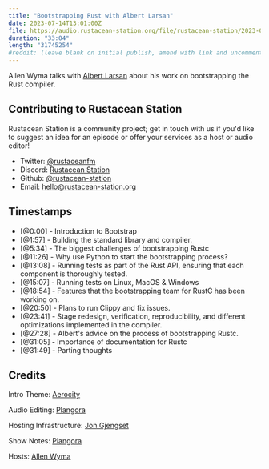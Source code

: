 ```yaml
---
title: "Bootstrapping Rust with Albert Larsan"
date: 2023-07-14T13:01:00Z
file: https://audio.rustacean-station.org/file/rustacean-station/2023-07-14-albert-larsan.mp3
duration: "33:04"
length: "31745254"
#reddit: (leave blank on initial publish, amend with link and uncomment this line after Reddit thread has been posted)
---
```


Allen Wyma talks with [Albert Larsan](https://github.com/albertlarsan68) about his work on bootstrapping the Rust compiler.

## Contributing to Rustacean Station

Rustacean Station is a community project; get in touch with us if you'd like to suggest an idea for an episode or offer your services as a host or audio editor!

- Twitter: [@rustaceanfm](https://twitter.com/rustaceanfm)
- Discord: [Rustacean Station](https://discord.gg/cHc3Gyc)
- Github: [@rustacean-station](https://github.com/rustacean-station/)
- Email: [hello@rustacean-station.org](mailto:hello@rustacean-station.org)

## Timestamps

- [@0:00] - Introduction to Bootstrap
- [@1:57] - Building the standard library and compiler.
- [@5:34] - The biggest challenges of bootstrapping Rustc
- [@11:26] - Why use Python to start the bootstrapping process?
- [@13:08] - Running tests as part of the Rust API, ensuring that each component is thoroughly tested.
- [@15:07] - Running tests on Linux, MacOS & Windows
- [@18:54] - Features that the bootstrapping team for RustC has been working on.
- [@20:50] - Plans to run Clippy and fix issues.
- [@23:41] - Stage redesign, verification, reproducibility, and different optimizations implemented in the compiler.
- [@27:28] - Albert's advice on the process of bootstrapping Rustc.
- [@31:05] - Importance of documentation for Rustc
- [@31:49] - Parting thoughts

## Credits

Intro Theme: [Aerocity](https://twitter.com/AerocityMusic)

Audio Editing: [Plangora](https://twitter.com/plangora)

Hosting Infrastructure: [Jon Gjengset](https://twitter.com/jonhoo/)

Show Notes: [Plangora](https://twitter.com/plangora)

Hosts: [Allen Wyma](https://twitter.com/allenwyma)
